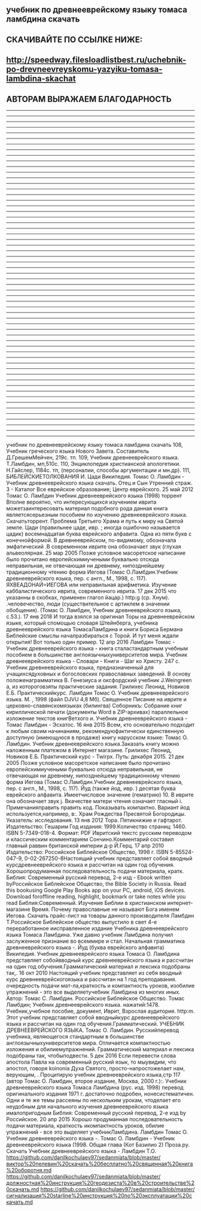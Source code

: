 учебник по древнееврейскому языку томаса ламбдина скачать
--------------------------------------------------
СКАЧИВАЙТЕ ПО ССЫЛКЕ НИЖЕ:
--------------------------------------------------
http://speedway.filesloadlistbest.ru/uchebnik-po-drevneevreyskomu-yazyiku-tomasa-lambdina-skachat
--------------------------------------------------
АВТОРАМ ВЫРАЖАЕМ БЛАГОДАРНОСТЬ
--------------------------------------------------
--------------------------------------------------
--------------------------------------------------
--------------------------------------------------
--------------------------------------------------
--------------------------------------------------
--------------------------------------------------
--------------------------------------------------
--------------------------------------------------
--------------------------------------------------
--------------------------------------------------
--------------------------------------------------
--------------------------------------------------
--------------------------------------------------
--------------------------------------------------
--------------------------------------------------
--------------------------------------------------
--------------------------------------------------
--------------------------------------------------
--------------------------------------------------
--------------------------------------------------
--------------------------------------------------
--------------------------------------------------
--------------------------------------------------
--------------------------------------------------
--------------------------------------------------
--------------------------------------------------
--------------------------------------------------
--------------------------------------------------
--------------------------------------------------
--------------------------------------------------
--------------------------------------------------
--------------------------------------------------
--------------------------------------------------
--------------------------------------------------
--------------------------------------------------
--------------------------------------------------
--------------------------------------------------
--------------------------------------------------
--------------------------------------------------
--------------------------------------------------
--------------------------------------------------
--------------------------------------------------
--------------------------------------------------
--------------------------------------------------
--------------------------------------------------
--------------------------------------------------
--------------------------------------------------
--------------------------------------------------
--------------------------------------------------
--------------------------------------------------
--------------------------------------------------
--------------------------------------------------
--------------------------------------------------
--------------------------------------------------
--------------------------------------------------
--------------------------------------------------
--------------------------------------------------
--------------------------------------------------
--------------------------------------------------
учебник по древнееврейскому языку томаса ламбдина скачать 108, Учебник греческого языка Нового Завета. Составитель Д.ГрешемМейчен, 219с. тп. 109, Учебник древнееврейского языка. Т.Ламбдин, мп,510с. 110, Энциклопедия христианской апологетики. Н.Гайслер, 1184с. тп, (персоналии, способы аргументации и мн.др). 111, БИБЛЕЙСКИЕТОЛКОВАНИЯ И. Цади  Википедия. Томас О. Ламбдин - Учебник древнееврейского языка скачать. Отец и Сын  Утренний страж. 3 - Каталог Все еврейское образование; Центр еврейского. 25 май 2012  Томас О. Ламбдин  Учебник древнееврейского языка (1998) торрент Вполне вероятно, что интересующихся изучением иврита можетзаинтересовать материал подобного рода  данная книга являетсясерьезным пособием по изучению древнееврейского языка.  Скачатьторрент. Проблема Третьего Храма и путь к миру на Святой земле. Цади (правильнее цаде, ивр.       ; иногда ошибочно называется цадик) восемнадцатая буква еврейского алфавита. Одна из пяти букв с конечнойформой. В древнееврейском, по-видимому, обозначала эмфатический .В современном иврите она обозначает звук  (глухая альвеолярная. 25 мар 2005  Позже условное масоретское написание было прочитано европейскимиучеными буквально  отсюда неправильная, не отвечающая ни древнему, нипозднейшему традиционному чтению форма Иегова (Томас О.Ламбдин.Учебник древнееврейского языка, пер. с англ., М., 1998, с. 117). ЯХВЕАДОНАЙ=ИЕГОВА или неправильная арифметика. Изучение каббалистического иврита, современного иврита. 17 дек 2015   что указанны в скобках, применен глагол йацар.) http:g (ср. Хнум).   .человечество, люди (существительное с артиклем в значении обобщения). (Томас О. Ламбдин, Учебник древнееврейского языка, с.53.). 17 янв 2018  И тогда взялся за оригинал Торы на древнееврейском языке, который спомощью словаря Штейнберга, учебника древнееврейского языка ТомасаЛамбдина и книги Бориса Бермана Библейские смыслы началразбираться с Торой. И тут меня ждали открытия! Вот только один пример.
12 апр 2016  Ламбдин Томас - Учебник древнееврейского языка - книга сталастандартным учебным пособием в большинстве англоязычныхуниверситетов мира. Учебник древнееврейского языка - Словари - Книги - Шаг ко Христу. 247 с. Учебник древнееврейского языка, предназначенный для учащихсядуховных и богословских православных заведений. В основу положенаграмматика В. Генезиуса и оксфордский учебник J.Weingreen а, из котороговзяты практические задания. Грилихес Леонид, Новиков Е.Б. Практическийкурс. Ламбдин Томас О. Учебник древнееврейского языка. М. , 1998   (файл DJVU 4,8 Мб). Священное Писание на иврите и церковно-славянскомязыках (билингва)  Соборникъ: Собрание книг кириллической печати (документы Word в ZIP-архивах)  параллельное изложение текстов книгВетхого и. Учебник древнееврейского языка - Томас Ламбдин - Эсхатос. 16 янв 2015  Всем, кто основательно подходит к любым своим начинаниям, рекомендуюфактически единственную доступную (имеющуюся в продаже) книгу нарусском языке: Томас О. Ламбдин. Учебник древнееврейского языка.Заказать книгу можно наложенным платежом в Интернет магазине. Грилихес Леонид, Новиков Е.Б. Практический курс  - Twirpx. Путь: декабря 2015. 21 дек 2005  Позже условное масоретское написание было прочитано европейскимиучеными буквально  отсюда неправильная, не отвечающая ни древнему, нипозднейшему традиционному чтению форма Иегова (Томас О.Ламбдин.Учебник древнееврейского языка, пер. с англ., М., 1998, с. 117). Йуд (также йод, ивр.       )  десятая буква еврейского алфавита. Имеетчисловое значение (гематрию) 10. В иврите она обозначает звук j. Вкачестве матери чтения означает гласный i. Примечанияправить править код.  Показывать компактно.  Вариант йод используется,например, в:. Храм Рождества Пресвятой Богородицы. Указатель: исследования. 13 янв 2012  Тора. Пятикнижие и гафтарот. Издательство: Гешарим Год издания: 1999.Количество страниц: 1460. ISBN 5-7349-018-4. Формат: PDF Ивритский текстс русским переводом и классическим комментарием Сончино.Комментарий составил главный раввин британской империи д-р Й.Герц. 17 апр 2010  Издательство: Российское Библейское Общество, 1998 г. ISBN 5-85524-047-9, 0-02-267250-8Настоящий учебник представляет собой вводный курсдревнееврейского языка и рассчитан на один год обучения. Хорошопродуманная последовательность подачи материала, кратк.
Библия: Современный русский перевод, 2-е изд - Ebook written byРоссийское Библейское Общество, the Bible Society in Russia. Read this bookusing Google Play Books app on your PC, android, iOS devices. Download foroffline reading, highlight, bookmark or take notes while you read Библия:Современный. Изучение Библии в христианском интернет-магазине Время. Почему православные не называют Бога именем Иегова. Скачать прайс-лист на товары данного производителя  Ламбдин Т.Российское Библейское общество выпустило в свет 4-е переработанное иисправленное издание Учебника древнееврейского языка Томаса Ламбдина. Уже давно учебник Ламбдина получил заслуженное признание во всеммире и стал. Начальная грамматика древнееврейского языка -. Йуд (буква еврейского алфавита)  Википедия. Учебник древнееврейского языка Томаса О. Ламбдина представляет собойвводный курс древнееврейского языка и рассчитан на один год обучения.Грамматический материал и лексика подобраны так,. 16 окт 2010  Настоящий учебник представляет из себя вводный курс древнееврейскогоязыка и рассчитан на 1 год преподавания.  очередность подачи мат-ла,краткость и компактность уроков, изобилие упражнений - это все выделяетучебник Ламбдина из многих иных.  Автор: Томас С. Ламбдин. Российское Библейское Общество. Томас Ламбдин; Учебник древнееврейского языка. нажатий:1478.  Учебник,учебное пособие, документ,  Иврит,  Взрослая аудитория. http:m. Этот учебник представляет собой вводныйкурс древнееврейского языка и рассчитан на один год обучения.Грамматический. УЧЕБНИК ДРЕВНЕЕВРЕЙСКОГО ЯЗЫКА. Томас О. Ламбдин. Русскийперевод учебника, являющегося стандартным в большинстве англоязычныхуниверситетов мира. Отличается компактностью изложения и обилиемупражнений. Грамматический материал и лексика подобраны так, чтобыподвести. 5 дек 2016  Если перевести слова апостола Павла на современный русский язык, то мыувидим, что апостол, говоря koinonia Духа Святого, просто-напростожелает нам, верующим, . Процитирую учебник древнееврейского языка,стр 117 (автор Томас О. Ламбдин, второе издание, Москва, 2000 г.):. Учебник древнееврейского языка Томаса Ламбдина (рус. изд. 1998) перевод оригинального издания 1971 г.  достаточно подробен, нонесистематичен. Одни и те же темы рассеяны по нескольким урокам, чтоделает его неудобным для начального изучения древнееврейского языка ималопригодным
Библия: Современный русский перевод, 2-е изд by Российское. 20 апр 2015  Хорошо продуманная последовательность подачи материала, краткость икомпактность уроков, обилие упражнений - все это выделяет учебникЛамбдина. Ламбдин Томас О. Учебник древнееврейского языка -. Томас О. Ламбдин - Учебник древнееврейского языка (1998. Общая глава (Кот Базилио 2)  Проза.ру. Скачать Учебник древнееврейского языка - Ламбдин Т.О.
https://github.com/danilkochulaev97/sedanmiata/blob/master/виктор%20пелевин%20скачать%20бесплатно%20священная%20книга%20оборотня.md
https://github.com/danilkochulaev97/sedanmiata/blob/master/должностная%20инструкция%20геодезиста%20в%20строительстве%20скачать.md
https://github.com/danilkochulaev97/sedanmiata/blob/master/сигнализация%20starline%20инструкция%20по%20эксплуатации%20скачать.md